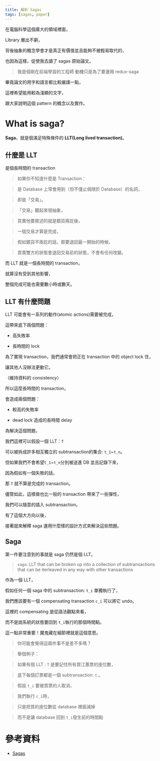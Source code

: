 ```yaml
---
title: 解析 Sagas 
tags: [sagas, paper]
---
```


在電腦科學這個廣大的領域裡面，

Library 層出不窮，

背後抽象的概念學會才是真正有價值並且能夠不被輕易取代的，

也因為這樣，促使我去讀了 sagas 原始論文。

> 我是個剛在前端學習的工程師
> 動機只是為了要運用 redux-saga

畢竟論文的用字和語言都比較嚴謹一點，

這裡希望能用較為淺顯的文字，

跟大家說明這個 pattern 的概念以及實作。

<!--more-->

# What is saga?

**Saga**，就是個滿足特殊條件的 **LLT(Long lived transaction)**。

## 什麼是 LLT

是個長時間的 transaction

> 如果你不知道什麼是 Transaction：

> 是 Database 上常會用到（但不僅止侷限於 Database）的名詞，

> 即是「交易」。

> 「交易」聽起來很抽象，

> 其實他要敘述的就是銀貨兩訖後，

> 一個交易才算是完成，

> 假如銀貨不兩訖的話，那要退回最一開始的時候，

> 買賣雙方的狀態會退回交易前的狀態，不會有任何改變。

而 LLT 就是一個長時間的 transaction，

就算沒有受到其他影響，

整個完成可能也需要數小時或數天。

## LLT 有什麼問題

LLT 可能會有一系列的動作(atomic actions)需要被完成，

這帶來底下兩個問題：

- 高失敗率

- 長時間的 lock

為了實現 transaction，我們通常會把正在 transaction 中的 object lock 住，

讓其他人沒辦法更動它。

（維持資料的 consistency）

所以這麼長時間的 transaction，

會造成兩個問題：

- 較高的失敗率

- dead lock 造成的長時間 delay

為解決這個問題，

我們這裡可以假設一個 LLT：`T`

可以被拆成許多相互獨立的 subtransaction的集合:
`t_1`~`t_n`。

但如果我們不會希望`t_1`~`t_n`分別被送進 DB 並且記錄下來，

因為假如有一個失敗的話，

那 `T` 就不算是完成的 transaction。

儘管如此，這樣做也比一般的 transaction 帶來了一些彈性，

我們可以隨意的插入 subtransaction。

有了這個大方向以後，

接著就來解釋 saga 運用什麼樣的設計方式來解決這些問題。

## Saga

第一件要注意到的事就是 saga 仍然是個 LLT。

> `saga`: LLT
that can be broken up into a collection of subtransactions
that can be iterleaved in any way with other transactlons 

作為一個 LLT，

假如任何一個 saga 中的 subtransaction: `t_i` 單獨執行了，

我們應該要有一個 compensating transaction `c_i` 可以將它 undo。

這裡的 compensating 是從語法觀點來看，

而不是說系統的狀態要回到 `t_i`執行的那個時間點。

這一點非常重要！魔鬼藏在細節裡就是這個意思。

> 你可能會覺得這兩件事不是差不多嗎？

> 舉個例子：

> 如果有個 LLT : `T` 是要記住所有買江蕙票的座位數，

> 底下每個訂票都是一個 subtransaction: `t` 。

> 假設 `t_i` 要被買票的人取消，

> 我們執行 `c_i`時，

> 只是把買的座位數從 database 裡面減掉

> 而不是讓 database 回到 `t_i`發生前的時間點




# 參考資料

- [Sagas](http://www.cs.cornell.edu/andru/cs711/2002fa/reading/sagas.pdf)

